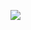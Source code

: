 
<!---
rebzyyxs/rebzyyxs is a ✨ special ✨ repository because its `README.md` (this file) appears on your GitHub profile.
You can click the Preview link to take a look at your changes.
--->

![](https://i.pinimg.com/originals/fc/01/06/fc0106026cb93e313abee670aba1133a.gif)

